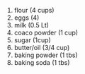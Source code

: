 1) flour (4 cups)
2) eggs (4)
3) milk (0.5 Lt)
4) coaco powder (1 cup)
5) sugar (1cup)
6) butter/oil (3/4 cup)
7) baking powder (1 tbs)
8) baking soda (1 tbs)